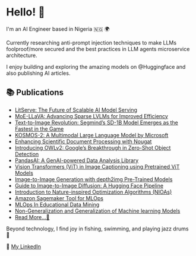 # Hello! 🤗

I'm an AI Engineer based in Nigeria 🇳🇬 🌍

Currently researching anti-prompt injection techniques to make LLMs foolproof/more secured and the best practices in LLM agents microservice architecture.

I enjoy building and exploring the amazing models on @Huggingface and also publishing AI articles. 

<!--
## 🌟 Interests
- Large Language Models (LLMs)
- Stable Diffusion (SD)
- Machine Learning (ML)
- Deep Learning (DL)
- Generative AI (GenAI)
- Domain Specific AI Research

##

## 🔧 My Tech Stack
![Python](https://img.shields.io/badge/-Python-3776AB?style=flat-square&logo=python&logoColor=white) ![PyTorch](https://img.shields.io/badge/-PyTorch-EE4C2C?style=flat-square&logo=pytorch&logoColor=white) ![TensorFlow](https://img.shields.io/badge/-TensorFlow-FF6F00?style=flat-square&logo=tensorflow&logoColor=white) ![Hugging Face](https://img.shields.io/badge/-Hugging%20Face-563D7C?style=flat-square&logo=hugging-face&logoColor=white) ![Jupyter](https://img.shields.io/badge/-Jupyter-F37626?style=flat-square&logo=jupyter&logoColor=white) ![VS Code](https://img.shields.io/badge/-VS%20Code-007ACC?style=flat-square&logo=visual-studio-code&logoColor=white) ![Scikit-Learn](https://img.shields.io/badge/-Scikit--Learn-F7931E?style=flat-square&logo=scikit-learn&logoColor=white) ![Pandas](https://img.shields.io/badge/-Pandas-150458?style=flat-square&logo=pandas&logoColor=white) ![NumPy](https://img.shields.io/badge/-NumPy-013243?style=flat-square&logo=numpy&logoColor=white) ![Matplotlib](https://img.shields.io/badge/-Matplotlib-11557C?style=flat-square&logo=matplotlib&logoColor=white) ![Seaborn](https://img.shields.io/badge/-Seaborn-3776AB?style=flat-square&logo=seaborn&logoColor=white) ![SQL](https://img.shields.io/badge/-SQL-4479A1?style=flat-square&logo=sql&logoColor=white) ![DBeaver](https://img.shields.io/badge/-DBeaver-1C5BBF?style=flat-square&logo=dbeaver&logoColor=white) ![Flask](https://img.shields.io/badge/-Flask-000000?style=flat-square&logo=flask&logoColor=white) ![Django](https://img.shields.io/badge/-Django-092E20?style=flat-square&logo=django&logoColor=white) ![Google Cloud](https://img.shields.io/badge/-Google%20Cloud-4285F4?style=flat-square&logo=google-cloud&logoColor=white) ![AWS](https://img.shields.io/badge/-AWS-232F3E?style=flat-square&logo=amazon-aws&logoColor=white)
![Docker](https://img.shields.io/badge/-Docker-2496ED?style=flat-square&logo=docker&logoColor=white)

## 🌐 LLM Stacks
![OpenAI](https://img.shields.io/badge/-OpenAI-0082C4?style=flat-square&logo=openai&logoColor=white)
![Google](https://img.shields.io/badge/-Google-4285F4?style=flat-square&logo=google&logoColor=white)
![Facebook](https://img.shields.io/badge/-Facebook-1877F2?style=flat-square&logo=facebook&logoColor=white)
![Hugging Face](https://img.shields.io/badge/-Hugging%20Face-563D7C?style=flat-square&logo=hugging-face&logoColor=white)




I am a link between all the powerful base models on Hugingface and the enterprise software products that need them. Think AI-powered products with Machine Learning, Generative Artificial Intelligence (GenAI) including Transformer base models, Large Language Models(LLMs) like Llama, Mistral, Gemma, GPT, and Stable diffusion(SD) tasks such as text2text, text2image, image2image, image2text.

My professional journey revolves around conducting research and applying AI solutions to solving business challenges by collaborating on building both Microservice and Monolithic architectures using best practices. These solutions not only drive positive business outcomes but also leave a significant impact while driving innovation and creating value across various domains, including retail, health, fashion, transport, insurance, and finance.

Currently researching anti-prompt injection strategies to make LLMs foolproof and best practices in LLM agent microservices.

Outside AI, I have a passion for music, and I express my creativity and find relaxation by playing the drums. Feel free to connect with me to discuss AI, share insights, or simply chat about music

-->


## 📚 Publications
- [LitServe: The Future of Scalable AI Model Serving](https://www.analyticsvidhya.com/blog/2024/10/litserve/)
- [MoE-LLaVA: Advancing Sparse LVLMs for Improved Efficiency](https://www.analyticsvidhya.com/blog/2024/02/moe-llava-advancing-sparse-lvlms-for-improved-efficiency/)
- [Text-to-Image Revolution: Segmind’s SD-1B Model Emerges as the Fastest in the Game](https://www.analyticsvidhya.com/blog/2023/11/text-to-image-revolution-segminds-sd-1b-model-emerges-as-the-fastest-in-the-game/)
- [KOSMOS-2: A Multimodal Large Language Model by Microsoft](https://www.analyticsvidhya.com/blog/2023/11/kosmos-2-a-multimodal-large-language-model-by-microsoft/)
- [Enhancing Scientific Document Processing with Nougat](https://www.analyticsvidhya.com/blog/2023/11/enhancing-scientific-document-processing-with-nougat/)
- [Introducing OWLv2: Google’s Breakthrough in Zero-Shot Object Detection](https://www.analyticsvidhya.com/blog/2023/10/owlv2-googles-breakthrough-in-zero-shot-object-detection/)
- [PandasAI: A GenAI-powered Data Analysis Library](https://www.analyticsvidhya.com/blog/2023/07/pandasai-a-genai-powered-data-analysis-library/)
- [Vision Transformers (ViT) in Image Captioning using Pretrained ViT Models](https://www.analyticsvidhya.com/blog/2023/06/vision-transformers/)
- [Image-to-Image Generation with depth2img Pre-Trained Models](https://www.analyticsvidhya.com/blog/2023/05/image-to-image-generation-using-depth2img-pre-trained-models/)
- [Guide to Image-to-Image Diffusion: A Hugging Face Pipeline](https://www.analyticsvidhya.com/blog/2023/05/how-to-generate-images-using-stable-diffusion/)
- [Introduction to Nature-inspired Optimization Algorithms (NIOAs)](https://www.analyticsvidhya.com/blog/2022/11/an-introduction-to-nature-inspired-optimization-algorithms-nioas/)
- [Amazon Sagemaker Tool for MLOps](https://www.analyticsvidhya.com/blog/2022/11/amazon-sagemaker-tool-for-mlops/)
- [MLOps In Educational Data Mining](https://www.analyticsvidhya.com/blog/2022/10/mlops-in-educational-data-mining/)
- [Non-Generalization and Generalization of Machine learning Models](https://www.analyticsvidhya.com/blog/2022/10/non-generalization-and-generalization-of-machine-learning-models/)
- [Read More...👀](https://www.analyticsvidhya.com/blog/author/inuwamobarak/)



Beyond technology, I find joy in fishing, swimming, and playing jazz drums 🚀

💼 [My LinkedIn](https://www.linkedin.com/in/mobarak-inuwa/)
